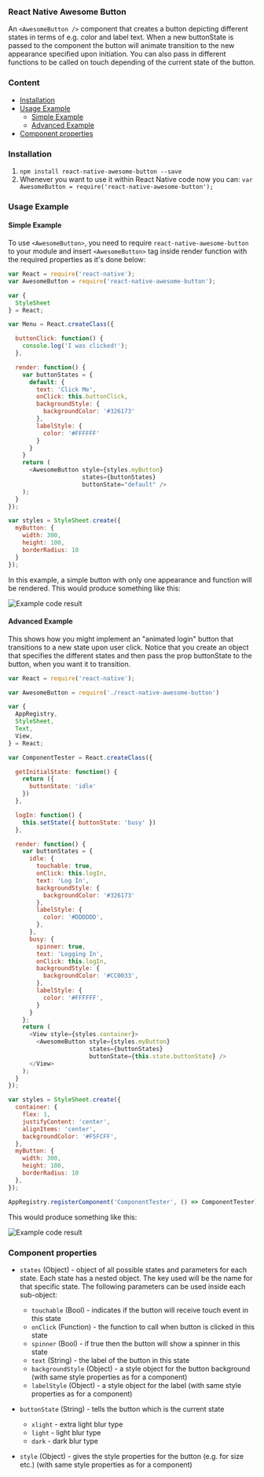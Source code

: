 ### React Native Awesome Button
An `<AwesomeButton />` component that creates a button depicting different states in terms of e.g. color and label text. When a new buttonState is passed to the component the button will animate transition to the new appearance specified upon initiation. You can also pass in different functions to be called on touch depending of the current state of the button.

### Content
- [Installation](#installation)
- [Usage Example](#usage-example)
  - [Simple Example](#simple-example)
  - [Advanced Example](#advanced-example)
- [Component properties](#component-properties)

### Installation
1. `npm install react-native-awesome-button --save`
2. Whenever you want to use it within React Native code now you can: `var AwesomeButton = require('react-native-awesome-button');`

### Usage Example

#### Simple Example

To use `<AwesomeButton>`, you need to require `react-native-awesome-button` to your module and insert `<AwesomeButton>` tag inside render function with the required properties as it's done below:
```javascript
var React = require('react-native');
var AwesomeButton = require('react-native-awesome-button');

var {
  StyleSheet
} = React;

var Menu = React.createClass({

  buttonClick: function() {
    console.log('I was clicked!');
  },

  render: function() {
    var buttonStates = {
      default: {
        text: 'Click Me',
        onClick: this.buttonClick,
        backgroundStyle: {
          backgroundColor: '#326173'
        },
        labelStyle: {
          color: '#FFFFFF'
        }
      }
    }
    return (
      <AwesomeButton style={styles.myButton} 
                     states={buttonStates}
                     buttonState="default" />
    );
  }
});

var styles = StyleSheet.create({
  myButton: {
    width: 300,
    height: 100,
    borderRadius: 10
  }
});
```

In this example, a simple button with only one appearance and function will be rendered. This would produce something like this:

![Example code result](https://raw.githubusercontent.com/brentvatne/react-native-overlay/master/example.png)

#### Advanced Example

This shows how you might implement an "animated login" button that transitions to a new state upon user click. Notice that you create an object that specifies the different states and then pass the prop buttonState to the button, when you want it to transition.

```javascript
var React = require('react-native');

var AwesomeButton = require('./react-native-awesome-button')

var {
  AppRegistry,
  StyleSheet,
  Text,
  View,
} = React;

var ComponentTester = React.createClass({

  getInitialState: function() {
    return ({
      buttonState: 'idle'
    })
  },

  logIn: function() {
    this.setState({ buttonState: 'busy' })
  },

  render: function() {
    var buttonStates = {
      idle: {
        touchable: true,
        onClick: this.logIn,
        text: 'Log In',
        backgroundStyle: {
          backgroundColor: '#326173'
        },
        labelStyle: {
          color: '#DDDDDD',
        },
      },
      busy: {
        spinner: true,          
        text: 'Logging In',
        onClick: this.logIn,
        backgroundStyle: {
          backgroundColor: '#CC0033',
        },
        labelStyle: {
          color: '#FFFFFF',
        }
      }
    };
    return (
      <View style={styles.container}>
        <AwesomeButton style={styles.myButton} 
                       states={buttonStates}
                       buttonState={this.state.buttonState} />
      </View>
    );
  }
});

var styles = StyleSheet.create({
  container: {
    flex: 1,
    justifyContent: 'center',
    alignItems: 'center',
    backgroundColor: '#F5FCFF',
  },
  myButton: {
    width: 300,
    height: 100,
    borderRadius: 10
  },
});

AppRegistry.registerComponent('ComponentTester', () => ComponentTester);
```
This would produce something like this:

![Example code result](https://raw.githubusercontent.com/larsvinter/react-native-awesome-button/master/Advanced%20Example%20-%20Before%20Touch.png)


### Component properties
- `states` (Object) - object of all possible states and parameters for each state. Each state has a nested object. The key used will be the name for that specific state. The following parameters can be used inside each sub-object:
  - `touchable` (Bool) - indicates if the button will receive touch event in this state
  - `onClick` (Function) - the function to call when button is clicked in this state
  - `spinner` (Bool) - if true then the button will show a spinner in this state
  - `text` (String) - the label of the button in this state
  - `backgroundStyle` (Object) - a style object for the button background (with same style properties as for a <View> component)
  - `labelStyle` (Object) - a style object for the label (with same style properties as for a <Text> component)

- `buttonState` (String) - tells the button which is the current state
  - `xlight` - extra light blur type
  - `light` - light blur type
  - `dark` - dark blur type

- `style` (Object) - gives the style properties for the button (e.g. for size etc.) (with same style properties as for a <View> component)


